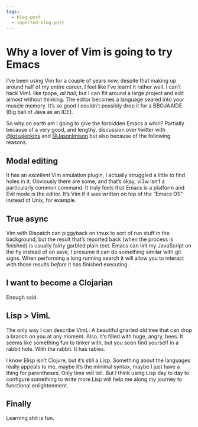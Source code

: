 ```yaml
---
tags:
  - blog-post
  - imported-blog-post
---
```

# Why a lover of Vim is going to try Emacs

I’ve been using Vim for a couple of years now, despite that making up around half of my entire career, I feel like I’ve learnt it rather well. I can’t hack VimL like tpope, _all hail_, but I can flit around a large project and edit almost without thinking. The editor becomes a language seared into your muscle memory. It’s so good I couldn’t possibly drop it for a BBOJAAIDE (Big ball of Java as an IDE).

So why on earth am I going to give the forbidden Emacs a whirl? Partially because of a very good, and lengthy, discussion over twitter with [@krisajenkins](https://twitter.com/krisajenkins) and [@JasonImison](https://twitter.com/JasonImison) but also because of the following reasons.

## Modal editing

It has an _excellent_ Vim emulation plugin, I actually struggled a little to find holes in it. Obviously there are some, and that’s okay, vi3w isn’t a particularly common command. It truly feels that Emacs is a platform and Evil mode is the editor. It’s Vim if it was written on top of the “Emacs OS” instead of Unix, for example.

## True async

Vim with Dispatch can piggyback on tmux to sort of run stuff in the background, but the result that’s reported back (when the process is finished) is usually fairly garbled plain text. Emacs can lint my JavaScript on the fly instead of on save, I presume it can do something similar with git signs. When performing a long running search it will allow you to interact with those results _before_ it has finished executing.

## I want to become a Clojarian

Enough said.

## Lisp > VimL

The only way I can describe VimL: A beautiful gnarled old tree that can drop a branch on you at any moment. Also, it’s filled with huge, angry, bees. It seems like something fun to tinker with, but you soon find yourself in a rabbit hole. With the rabbit. It has rabies.

I know Elisp isn’t Clojure, but it’s still a Lisp. Something about the languages really appeals to me, maybe it’s the minimal syntax, maybe I just have a thing for parentheses. Only time will tell. But I think using Lisp day to day to configure something to write more Lisp will help me along my journey to functional enlightenment.

## Finally

Learning shit is fun.
